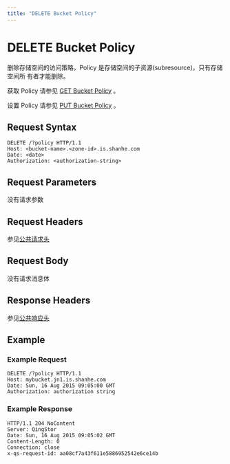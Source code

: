 ```yaml
---
title: "DELETE Bucket Policy"
---
```


# DELETE Bucket Policy

删除存储空间的访问策略，Policy 是存储空间的子资源(subresource)，只有存储空间所 有者才能删除。

获取 Policy 请参见 [GET Bucket Policy](../get_policy) 。

设置 Policy 请参见 [PUT Bucket Policy](../put_policy) 。

## Request Syntax

```http
DELETE /?policy HTTP/1.1
Host: <bucket-name>.<zone-id>.is.shanhe.com
Date: <date>
Authorization: <authorization-string>
```

## Request Parameters

没有请求参数

## Request Headers

参见[公共请求头](../../../common_header#请求头字段-request-header)

## Request Body

没有请求消息体

## Response Headers

参见[公共响应头](../../../common_header#响应头字段-request-header)

## Example

### Example Request

```http
DELETE /?policy HTTP/1.1
Host: mybucket.jn1.is.shanhe.com
Date: Sun, 16 Aug 2015 09:05:00 GMT
Authorization: authorization string
```

### Example Response

```http
HTTP/1.1 204 NoContent
Server: QingStor
Date: Sun, 16 Aug 2015 09:05:02 GMT
Content-Length: 0
Connection: close
x-qs-request-id: aa08cf7a43f611e5886952542e6ce14b
```
